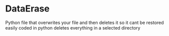 # DataErase
Python file that overwrites your file and then deletes it so it cant be restored easily coded in python deletes everything in a selected directory
